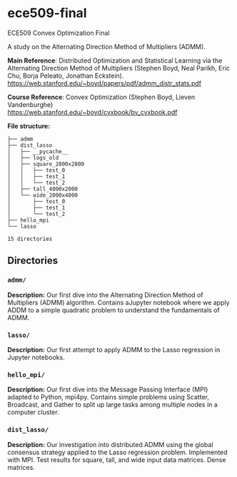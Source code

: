 # ece509-final
ECE509 Convex Optimization Final

A study on the Alternating Direction Method of Multipliers (ADMM).

**Main Reference**: Distributed Optimization and Statistical Learning via the Alternating Direction Method of Multipliers (Stephen Boyd, Neal Parikh, Eric Chu, Borja Peleato, Jonathan Eckstein).  
https://web.stanford.edu/~boyd/papers/pdf/admm_distr_stats.pdf

**Course Reference**: Convex Optimization (Stephen Boyd, Lieven Vandenburghe)   
https://web.stanford.edu/~boyd/cvxbook/bv_cvxbook.pdf 

**File structure:**
```
├── admm
├── dist_lasso
│   ├── __pycache__
│   ├── logs_old
│   ├── square_2800x2800
│   │   ├── test_0
│   │   ├── test_1
│   │   └── test_2
│   ├── tall_4000x2000
│   └── wide_2000x4000
│       ├── test_0
│       ├── test_1
│       └── test_2
├── hello_mpi
└── lasso

15 directories
```

## Directories

### `admm/`

**Description:** Our first dive into the Alternating Direction Method of Multipliers (ADMM) algorithm. Contains aJupyter notebook where we apply ADDM to a simple quadratic problem to understand the fundamentals of ADMM.

### `lasso/`

**Description:** Our first attempt to apply ADMM to the Lasso regression in Jupyter notebooks.

### `hello_mpi/`

**Description:** Our first dive into the Message Passing Interface (MPI) adapted to Python, mpi4py. Contains simple problems using Scatter, Broadcast, and Gather to split up large tasks among multiple nodes in a computer cluster.

### `dist_lasso/`

**Description:** Our investigation into distributed ADMM using the global consensus strategy applied to the Lasso regression problem. Implemented with MPI. Test results for square, tall, and wide input data matrices. Dense matrices.

